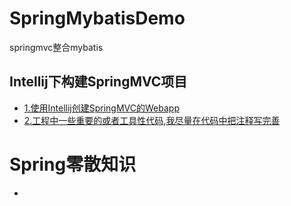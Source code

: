 # SpringMybatisDemo
springmvc整合mybatis

Intellij下构建SpringMVC项目
---------------------------
* [1.使用Intellij创建SpringMVC的Webapp](https://github.com/1181631922/SpringMybatisDemo/blob/master/blog/SpringMVC/SpringMVC1.md)
* [2.工程中一些重要的或者工具性代码,我尽量在代码中把注释写完善](https://github.com/1181631922/SpringMybatisDemo/blob/master/blog/SpringMVC/SpringMVC2.md)

# Spring零散知识
* []()
